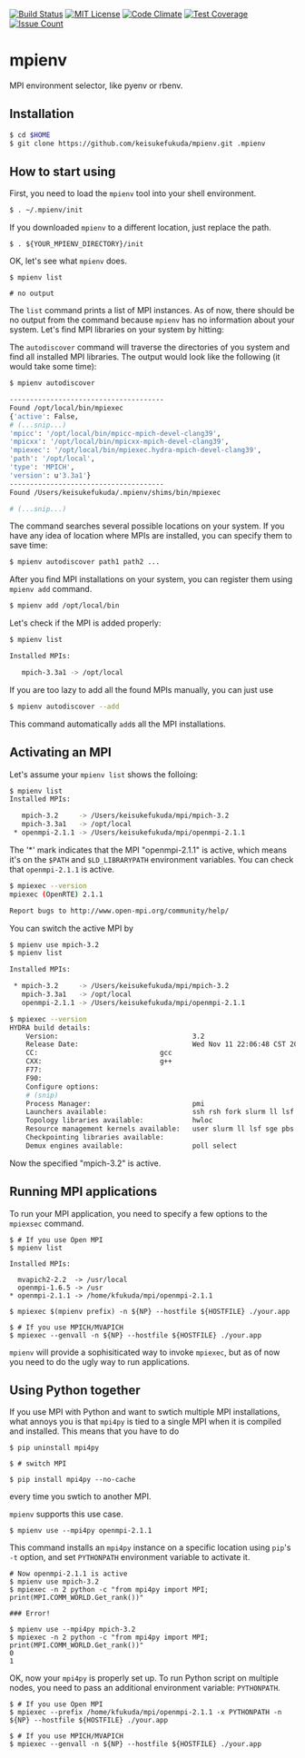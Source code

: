 [![Build Status](https://travis-ci.org/keisukefukuda/mpienv.svg?branch=master)](https://travis-ci.org/keisukefukuda/mpienv)
[![MIT License](http://img.shields.io/badge/license-MIT-blue.svg?style=flat)](LICENSE)
[![Code Climate](https://codeclimate.com/github/keisukefukuda/mpienv/badges/gpa.svg)](https://codeclimate.com/github/keisukefukuda/mpienv)
[![Test Coverage](https://codeclimate.com/github/keisukefukuda/mpienv/badges/coverage.svg)](https://codeclimate.com/github//keisukefukuda/mpienv)
[![Issue Count](https://codeclimate.com/github/keisukefukuda/mpienv/badges/issue_count.svg)](https://codeclimate.com/github/keisukefukuda/mpienv)

# mpienv
MPI environment selector, like pyenv or rbenv. 

## Installation

```bash
$ cd $HOME
$ git clone https://github.com/keisukefukuda/mpienv.git .mpienv
```

## How to start using

First, you need to load the `mpienv` tool into your shell environment.

```bash
$ . ~/.mpienv/init
```

If you downloaded `mpienv` to a different location, just replace the path.

```
$ . ${YOUR_MPIENV_DIRECTORY}/init
```

OK, let's see what `mpienv` does.

```
$ mpienv list

# no output
```

The `list` command prints a list of MPI instances. As of now, there
should be no output from the command because `mpienv` has no
information about your system. Let's find MPI libraries on your system
by hitting:

The `autodiscover` command will traverse the directories of you system
and find all installed MPI libraries. The output would look like the
following (it would take some time):

```bash
$ mpienv autodiscover

--------------------------------------
Found /opt/local/bin/mpiexec
{'active': False,
# (...snip...)
'mpicc': '/opt/local/bin/mpicc-mpich-devel-clang39',
'mpicxx': '/opt/local/bin/mpicxx-mpich-devel-clang39',
'mpiexec': '/opt/local/bin/mpiexec.hydra-mpich-devel-clang39',
'path': '/opt/local',
'type': 'MPICH',
'version': u'3.3a1'}
--------------------------------------
Found /Users/keisukefukuda/.mpienv/shims/bin/mpiexec

# (...snip...)
```

The command searches several possible locations on your system.  If
you have any idea of location where MPIs are installed, you can
specify them to save time:

```bash
$ mpienv autodiscover path1 path2 ...
```

After you find MPI installations on your system, you can register them
using `mpienv add` command.

```bash
$ mpienv add /opt/local/bin
```

Let's check if the MPI is added properly:

```bash
$ mpienv list

Installed MPIs:

   mpich-3.3a1 -> /opt/local

```

If you are too lazy to add all the found MPIs manually, you can just use

```bash
$ mpienv autodiscover --add
```

This command automatically `add`s all the MPI installations.

## Activating an MPI

Let's assume your `mpienv list` shows the folloing:

```bash
$ mpienv list
Installed MPIs:

   mpich-3.2     -> /Users/keisukefukuda/mpi/mpich-3.2
   mpich-3.3a1   -> /opt/local
 * openmpi-2.1.1 -> /Users/keisukefukuda/mpi/openmpi-2.1.1
```

The '*' mark indicates that the MPI "openmpi-2.1.1" is active, which
means it's on the `$PATH` and `$LD_LIBRARYPATH` environment variables.
You can check that `openmpi-2.1.1` is active.

```bash
$ mpiexec --version
mpiexec (OpenRTE) 2.1.1

Report bugs to http://www.open-mpi.org/community/help/

```

You can switch the active MPI by

```bash
$ mpienv use mpich-3.2
$ mpienv list

Installed MPIs:

 * mpich-3.2     -> /Users/keisukefukuda/mpi/mpich-3.2
   mpich-3.3a1   -> /opt/local
   openmpi-2.1.1 -> /Users/keisukefukuda/mpi/openmpi-2.1.1

$ mpiexec --version
HYDRA build details:
    Version:                                 3.2
    Release Date:                            Wed Nov 11 22:06:48 CST 2015
    CC:                              gcc
    CXX:                             g++
    F77:
    F90:
    Configure options:  
    # (snip)
    Process Manager:                         pmi
    Launchers available:                     ssh rsh fork slurm ll lsf sge manual persist
    Topology libraries available:            hwloc
    Resource management kernels available:   user slurm ll lsf sge pbs cobalt
    Checkpointing libraries available:
    Demux engines available:                 poll select
```

Now the specified "mpich-3.2" is active. 

## Running MPI applications
To run your MPI application, you need to specify a few options to the `mpiexsec` command.

    $ # If you use Open MPI
    $ mpienv list
    
    Installed MPIs:

      mvapich2-2.2  -> /usr/local
      openmpi-1.6.5 -> /usr
    * openmpi-2.1.1 -> /home/kfukuda/mpi/openmpi-2.1.1
    
    $ mpiexec $(mpienv prefix) -n ${NP} --hostfile ${HOSTFILE} ./your.app
    
    $ # If you use MPICH/MVAPICH
    $ mpiexec --genvall -n ${NP} --hostfile ${HOSTFILE} ./your.app

`mpienv` will provide a sophisiticated way to invoke `mpiexec`,
but as of now you need to do the ugly way to run applications.



## Using Python together

If you use MPI with Python and want to swtich multiple MPI
installations, what annoys you is that `mpi4py` is tied to a single
MPI when it is compiled and installed. This means that you have to do

    $ pip uninstall mpi4py
    
    $ # switch MPI
    
    $ pip install mpi4py --no-cache
    
every time you swtich to another MPI.

`mpienv` supports this use case.

    $ mpienv use --mpi4py openmpi-2.1.1
    
This command installs an `mpi4py` instance on a specific location
using `pip`'s `-t` option, and set `PYTHONPATH` environment variable
to activate it.

    # Now openmpi-2.1.1 is active
    $ mpienv use mpich-3.2
    $ mpiexec -n 2 python -c "from mpi4py import MPI; print(MPI.COMM_WORLD.Get_rank())"
    
    ### Error!
    
    $ mpienv use --mpi4py mpich-3.2
    $ mpiexec -n 2 python -c "from mpi4py import MPI; print(MPI.COMM_WORLD.Get_rank())"
    0
    1

OK, now your `mpi4py` is properly set up. To run Python script on multiple nodes,
you need to pass an additional environment variable: `PYTHONPATH`.

    $ # If you use Open MPI
    $ mpiexec --prefix /home/kfukuda/mpi/openmpi-2.1.1 -x PYTHONPATH -n ${NP} --hostfile ${HOSTFILE} ./your.app
    
    $ # If you use MPICH/MVAPICH
    $ mpiexec --genvall -n ${NP} --hostfile ${HOSTFILE} ./your.app




